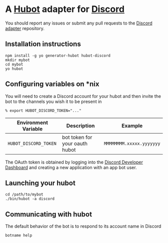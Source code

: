 # A [Hubot](https://github.com/github/hubot) adapter for [Discord](https://discordapp.com/)

You should report any issues or submit any pull requests to the
[Discord adapter](https://github.com/thetimpanist/hubot-discord) repository.

## Installation instructions

    npm install -g yo generator-hubot hubot-discord
    mkdir mybot
    cd mybot
    yo hubot

## Configuring variables on *nix
You will need to create a Discord account for your hubot and then invite the bot
to the channels you wish it to be present in

    % export HUBOT_DISCORD_TOKEN="..."

Environment Variable | Description | Example
--- | --- | ---
`HUBOT_DISCORD_TOKEN` | bot token for your oauth hubot | `MMMMMMMM.xxxxx.yyyyyyy`

The OAuth token is obtained by logging into the [Discord Developer Dashboard](https://discordapp.com/developers/applications/me)
and creating a new application with an app bot user.

## Launching your hubot
    
    cd /path/to/mybot
    ./bin/hubot -a discord

## Communicating with hubot
The default behavior of the bot is to respond to its account name in Discord

    botname help
